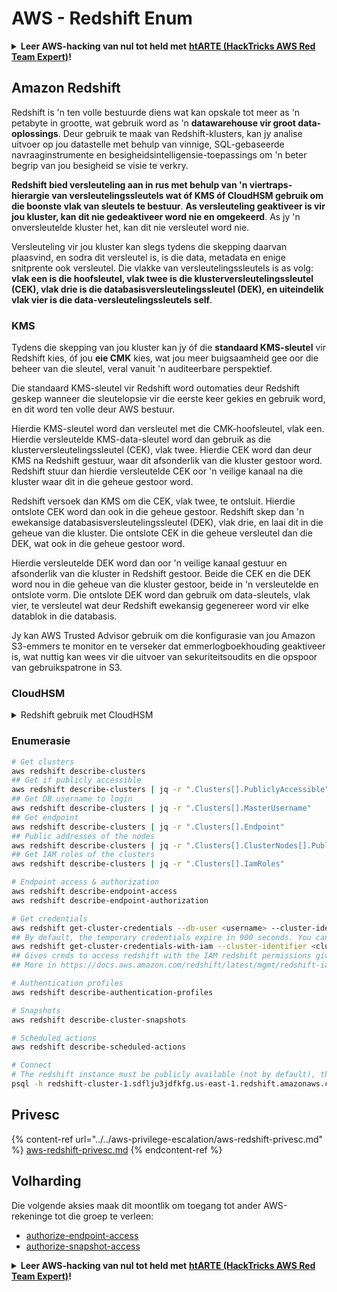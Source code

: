 # AWS - Redshift Enum

<details>

<summary><strong>Leer AWS-hacking van nul tot held met</strong> <a href="https://training.hacktricks.xyz/courses/arte"><strong>htARTE (HackTricks AWS Red Team Expert)</strong></a><strong>!</strong></summary>

Ander maniere om HackTricks te ondersteun:

* As jy jou **maatskappy geadverteer wil sien in HackTricks** of **HackTricks in PDF wil aflaai**, kyk na die [**SUBSCRIPTION PLANS**](https://github.com/sponsors/carlospolop)!
* Kry die [**amptelike PEASS & HackTricks swag**](https://peass.creator-spring.com)
* Ontdek [**The PEASS Family**](https://opensea.io/collection/the-peass-family), ons versameling eksklusiewe [**NFTs**](https://opensea.io/collection/the-peass-family)
* **Sluit aan by die** 💬 [**Discord-groep**](https://discord.gg/hRep4RUj7f) of die [**telegram-groep**](https://t.me/peass) of **volg** ons op **Twitter** 🐦 [**@hacktricks_live**](https://twitter.com/hacktricks_live)**.**
* **Deel jou hacking-truuks deur PR's in te dien by die** [**HackTricks**](https://github.com/carlospolop/hacktricks) en [**HackTricks Cloud**](https://github.com/carlospolop/hacktricks-cloud) github-repos.

</details>

## Amazon Redshift

Redshift is 'n ten volle bestuurde diens wat kan opskale tot meer as 'n petabyte in grootte, wat gebruik word as 'n **datawarehouse vir groot data-oplossings**. Deur gebruik te maak van Redshift-klusters, kan jy analise uitvoer op jou datastelle met behulp van vinnige, SQL-gebaseerde navraaginstrumente en besigheidsintelligensie-toepassings om 'n beter begrip van jou besigheid se visie te verkry.

**Redshift bied versleuteling aan in rus met behulp van 'n viertraps-hierargie van versleutelingssleutels wat óf KMS óf CloudHSM gebruik om die boonste vlak van sleutels te bestuur**. **As versleuteling geaktiveer is vir jou kluster, kan dit nie gedeaktiveer word nie en omgekeerd**. As jy 'n onversleutelde kluster het, kan dit nie versleutel word nie.

Versleuteling vir jou kluster kan slegs tydens die skepping daarvan plaasvind, en sodra dit versleutel is, is die data, metadata en enige snitprente ook versleutel. Die vlakke van versleutelingssleutels is as volg: **vlak een is die hoofsleutel, vlak twee is die klusterversleutelingssleutel (CEK), vlak drie is die databasisversleutelingssleutel (DEK), en uiteindelik vlak vier is die data-versleutelingssleutels self**.

### KMS

Tydens die skepping van jou kluster kan jy óf die **standaard KMS-sleutel** vir Redshift kies, óf jou **eie CMK** kies, wat jou meer buigsaamheid gee oor die beheer van die sleutel, veral vanuit 'n auditeerbare perspektief.

Die standaard KMS-sleutel vir Redshift word outomaties deur Redshift geskep wanneer die sleutelopsie vir die eerste keer gekies en gebruik word, en dit word ten volle deur AWS bestuur.

Hierdie KMS-sleutel word dan versleutel met die CMK-hoofsleutel, vlak een. Hierdie versleutelde KMS-data-sleutel word dan gebruik as die klusterversleutelingssleutel (CEK), vlak twee. Hierdie CEK word dan deur KMS na Redshift gestuur, waar dit afsonderlik van die kluster gestoor word. Redshift stuur dan hierdie versleutelde CEK oor 'n veilige kanaal na die kluster waar dit in die geheue gestoor word.

Redshift versoek dan KMS om die CEK, vlak twee, te ontsluit. Hierdie ontslote CEK word dan ook in die geheue gestoor. Redshift skep dan 'n ewekansige databasisversleutelingssleutel (DEK), vlak drie, en laai dit in die geheue van die kluster. Die ontslote CEK in die geheue versleutel dan die DEK, wat ook in die geheue gestoor word.

Hierdie versleutelde DEK word dan oor 'n veilige kanaal gestuur en afsonderlik van die kluster in Redshift gestoor. Beide die CEK en die DEK word nou in die geheue van die kluster gestoor, beide in 'n versleutelde en ontslote vorm. Die ontslote DEK word dan gebruik om data-sleutels, vlak vier, te versleutel wat deur Redshift ewekansig gegenereer word vir elke datablok in die databasis.

Jy kan AWS Trusted Advisor gebruik om die konfigurasie van jou Amazon S3-emmers te monitor en te verseker dat emmerlogboekhouding geaktiveer is, wat nuttig kan wees vir die uitvoer van sekuriteitsoudits en die opspoor van gebruikspatrone in S3.

### CloudHSM

<details>

<summary>Redshift gebruik met CloudHSM</summary>

Wanneer jy met CloudHSM werk om jou versleuteling uit te voer, moet jy eerstens 'n vertroude verbinding opstel tussen jou HSM-kliënt en Redshift deur gebruik te maak van kliënt- en bediener-sertifikate.

Hierdie verbinding is nodig om veilige kommunikasie te voorsien, wat versleutelingssleutels toelaat om tussen jou HSM-kliënt en jou Redshift-klusters gestuur te word. Deur gebruik te maak van 'n ewekansig gegenereerde privaat- en publieke sleutelpaar, skep Redshift 'n publieke kliëntsertifikaat wat deur Redshift versleutel en gestoor word. Dit moet afgelaai en geregistreer word by jou HSM-kliënt, en toegewys word aan die korrekte HSM-partisie.

Jy moet dan Redshift konfigureer met die volgende besonderhede van jou HSM-kliënt: die HSM IP-adres, die HSM-partisienaam, die HSM-partisiewagwoord, en die publieke HSM-bediener-sertifikaat, wat deur CloudHSM versleutel word met behulp van 'n interne hoofsleutel. Nadat hierdie inligting voorsien is, sal Redshift bevestig en verifieer dat dit kan koppel en toegang tot die ontwikkelingspartisie kan verkry.

As jou interne sekuriteitsbeleide of bestuursbeheer bepaal dat jy sleutelrotasie moet toepas, is dit moontlik met Redshift om versleutelingssleutels vir versleutelde klusters te roteer. Jy moet egter bewus wees dat tydens die sleutelrotasieproses 'n kluster vir 'n baie kort tydperk onbeskikbaar sal wees, en dit is dus die beste om sleutels slegs te roteer as en wanneer jy dit nodig het, of as jy dink dat dit gekompromitteer mag wees.

Tydens die rotasie sal Redshift die CEK vir jou kluster en vir enige rugsteune van daardie kluster roteer. Dit sal 'n DEK vir die kluster roteer, maar dit is nie moontlik om 'n DEK vir die snitprente wat in S3 gestoor is en met die DEK versleutel is, te roteer nie. Dit sal die kluster in 'n toestand van 'sleutels roteer' plaas totdat die proses voltooi is, waarna die status na 'beskikbaar' sal terugkeer.

</details>

### Enumerasie
```bash
# Get clusters
aws redshift describe-clusters
## Get if publicly accessible
aws redshift describe-clusters | jq -r ".Clusters[].PubliclyAccessible"
## Get DB username to login
aws redshift describe-clusters | jq -r ".Clusters[].MasterUsername"
## Get endpoint
aws redshift describe-clusters | jq -r ".Clusters[].Endpoint"
## Public addresses of the nodes
aws redshift describe-clusters | jq -r ".Clusters[].ClusterNodes[].PublicIPAddress"
## Get IAM roles of the clusters
aws redshift describe-clusters | jq -r ".Clusters[].IamRoles"

# Endpoint access & authorization
aws redshift describe-endpoint-access
aws redshift describe-endpoint-authorization

# Get credentials
aws redshift get-cluster-credentials --db-user <username> --cluster-identifier <cluster-id>
## By default, the temporary credentials expire in 900 seconds. You can optionally specify a duration between 900 seconds (15 minutes) and 3600 seconds (60 minutes).
aws redshift get-cluster-credentials-with-iam --cluster-identifier <cluster-id>
## Gives creds to access redshift with the IAM redshift permissions given to the current AWS account
## More in https://docs.aws.amazon.com/redshift/latest/mgmt/redshift-iam-access-control-identity-based.html

# Authentication profiles
aws redshift describe-authentication-profiles

# Snapshots
aws redshift describe-cluster-snapshots

# Scheduled actions
aws redshift describe-scheduled-actions

# Connect
# The redshift instance must be publicly available (not by default), the sg need to allow inbounds connections to the port and you need creds
psql -h redshift-cluster-1.sdflju3jdfkfg.us-east-1.redshift.amazonaws.com -U admin -d dev -p 5439
```
## Privesc

{% content-ref url="../../aws-privilege-escalation/aws-redshift-privesc.md" %}
[aws-redshift-privesc.md](../../aws-privilege-escalation/aws-redshift-privesc.md)
{% endcontent-ref %}

## Volharding

Die volgende aksies maak dit moontlik om toegang tot ander AWS-rekeninge tot die groep te verleen:

* [authorize-endpoint-access](https://docs.aws.amazon.com/cli/latest/reference/redshift/authorize-endpoint-access.html)
* [authorize-snapshot-access](https://docs.aws.amazon.com/cli/latest/reference/redshift/authorize-snapshot-access.html)

<details>

<summary><strong>Leer AWS-hacking van nul tot held met</strong> <a href="https://training.hacktricks.xyz/courses/arte"><strong>htARTE (HackTricks AWS Red Team Expert)</strong></a><strong>!</strong></summary>

Ander maniere om HackTricks te ondersteun:

* As jy jou **maatskappy geadverteer wil sien in HackTricks** of **HackTricks in PDF wil aflaai**, kyk na die [**SUBSCRIPTION PLANS**](https://github.com/sponsors/carlospolop)!
* Kry die [**amptelike PEASS & HackTricks swag**](https://peass.creator-spring.com)
* Ontdek [**The PEASS Family**](https://opensea.io/collection/the-peass-family), ons versameling eksklusiewe [**NFTs**](https://opensea.io/collection/the-peass-family)
* **Sluit aan by die** 💬 [**Discord-groep**](https://discord.gg/hRep4RUj7f) of die [**telegram-groep**](https://t.me/peass) of **volg** ons op **Twitter** 🐦 [**@hacktricks_live**](https://twitter.com/hacktricks_live)**.**
* **Deel jou hacking-truuks deur PR's in te dien by die** [**HackTricks**](https://github.com/carlospolop/hacktricks) en [**HackTricks Cloud**](https://github.com/carlospolop/hacktricks-cloud) github-repos.

</details>
